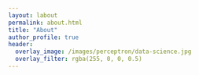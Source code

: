 ```yaml
---
layout: labout
permalink: about.html
title: "About"
author_profile: true
header:
  overlay_image: /images/perceptron/data-science.jpg
  overlay_filter: rgba(255, 0, 0, 0.5)
---
```

